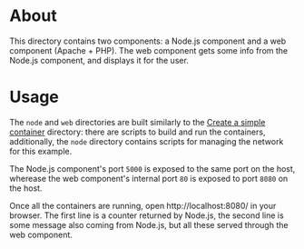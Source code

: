 # About

This directory contains two components: a Node.js component and a web component
(Apache + PHP). The web component gets some info from the Node.js component, and
displays it for the user.

# Usage

The `node` and `web` directories are built similarly to the [Create a simple
container](../0_simple_container) directory: there are scripts to build and
run the containers, additionally, the `node` directory contains scripts for
managing the network for this example.

The Node.js component's port `5000` is exposed to the same port on the host,
wherease the web component's internal port `80` is exposed to port `8080` on the
host.

Once all the containers are running, open http://localhost:8080/ in your
browser. The first line is a counter returned by Node.js, the second line is
some message also coming from Node.js, but all these served through the web
component.
